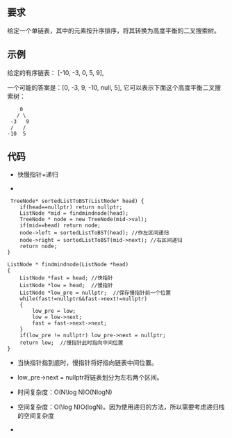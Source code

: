## 要求
给定一个单链表，其中的元素按升序排序，将其转换为高度平衡的二叉搜索树。
## 示例
给定的有序链表： [-10, -3, 0, 5, 9],

一个可能的答案是：[0, -3, 9, -10, null, 5], 它可以表示下面这个高度平衡二叉搜索树：

        0
       / \
   	 -3   9
   	 /   /
 	-10  5

## 代码
- 快慢指针+递归

-

	 TreeNode* sortedListToBST(ListNode* head) {
        if(head==nullptr) return nullptr;
        ListNode *mid = findmindnode(head);
        TreeNode * node = new TreeNode(mid->val);
        if(mid==head) return node;
        node->left = sortedListToBST(head); //作左区间递归
        node->right = sortedListToBST(mid->next); //右区间递归
        return node;     
    }

    ListNode * findmindnode(ListNode *head)
    {
        ListNode *fast = head; //快指针
        ListNode *low = head;  //慢指针
        ListNode *low_pre = nullptr;  //保存慢指针前一个位置
        while(fast!=nullptr&&fast->next!=nullptr)
        {
            low_pre = low;
            low = low->next;
            fast = fast->next->next;
        }
        if(low_pre != nullptr) low_pre->next = nullptr;
        return low;  //慢指针此时指向中间位置
    }

- 当快指针指到底时，慢指针将好指向链表中间位置。
- low_pre->next = nullptr将链表划分为左右两个区间。
- 时间复杂度：O(N\log N)O(NlogN)
- 空间复杂度：O(\log N)O(logN)。因为使用递归的方法，所以需要考虑递归栈的空间复杂度

- 